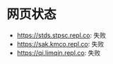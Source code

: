 # 网页状态
- https://stds.stpsc.repl.co: 失败
- https://sak.kmco.repl.co: 失败
- https://qi.limqin.repl.co: 失败
